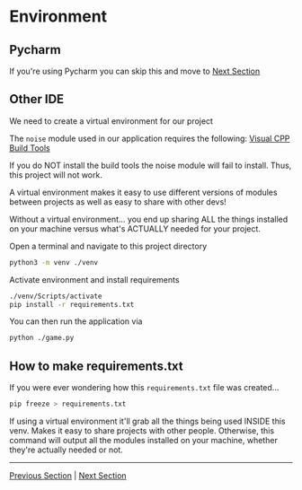 # Environment

## Pycharm
If you're using Pycharm you can skip this and move to [Next Section](ui_ui_element.md)

## Other IDE
We need to create a virtual environment for our project

The `noise` module used in our application requires the following:
[Visual CPP Build Tools](https://visualstudio.microsoft.com/visual-cpp-build-tools/)

If you do NOT install the build tools the noise module will fail to install. Thus, this
project will not work.

A virtual environment makes it easy to use different versions of modules between
projects as well as easy to share with other devs!

Without a virtual environment... you end up sharing ALL the things installed on your machine
versus what's ACTUALLY needed for your project.

Open a terminal and navigate to this project directory

```bash
python3 -m venv ./venv
```

Activate environment and install requirements
```bash
./venv/Scripts/activate
pip install -r requirements.txt
```

You can then run the application via 
```bash
python ./game.py
```

## How to make requirements.txt
If you were ever wondering how this `requirements.txt` file was created... 
```bash
pip freeze > requirements.txt
```

If using a virtual environment it'll grab all the things being used INSIDE this venv. 
Makes it easy to share projects with other people. Otherwise, this command will output
all the modules installed on your machine, whether they're actually needed or not.

---
[Previous Section](overview.md) | [Next Section](ui_ui_element.md)